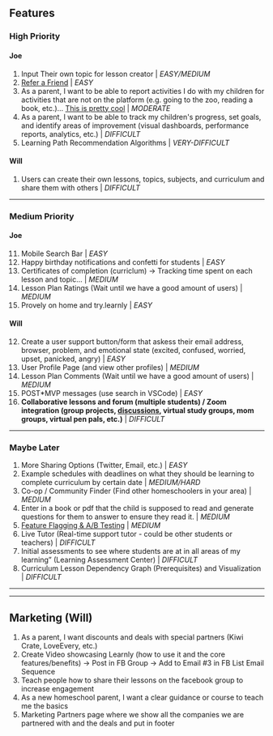 ## Features

### High Priority

#### Joe

1. Input Their own topic for lesson creator | _EASY/MEDIUM_
2. [Refer a Friend](<src/app/@dashboard/(pages)/account/AccountSubscriptionTab.tsx>) | _EASY_
3. As a parent, I want to be able to report activities I do with my children for activities that are not on the platform (e.g. going to the zoo, reading a book, etc.)... [This is pretty cool](https://subjectexplorer.o9p.net/?fbclid=IwAR0qCMevC6BLjOph9eGpMEAys4EV7kUGuhbEpZTjaw3BCr8tKSjMNwLAK-s&mibextid=Zxz2cZ) | _MODERATE_
4. As a parent, I want to be able to track my children's progress, set goals, and identify areas of improvement (visual dashboards, performance reports, analytics, etc.) | _DIFFICULT_
5. Learning Path Recommendation Algorithms | _VERY-DIFFICULT_

#### Will

1. Users can create their own lessons, topics, subjects, and curriculum and share them with others | _DIFFICULT_

---

### Medium Priority

#### Joe

11. Mobile Search Bar | _EASY_
12. Happy birthday notifications and confetti for students | _EASY_
13. Certificates of completion (curriclum) -> Tracking time spent on each lesson and topic... | _MEDIUM_
14. Lesson Plan Ratings (Wait until we have a good amount of users) | _MEDIUM_
15. Provely on home and try.learnly | _EASY_

#### Will

12. Create a user support button/form that askess their email address, browser, problem, and emotional state (excited, confused, worried, upset, panicked, angry) | _EASY_
13. User Profile Page (and view other profiles) | _MEDIUM_
14. Lesson Plan Comments (Wait until we have a good amount of users) | _MEDIUM_
15. POST\*MVP messages (use search in VSCode) | _EASY_
16. **Collaborative lessons and forum (multiple students) / Zoom integration (group projects, [discussions](https://cruip.com/demos/community/), virtual study groups, mom groups, virtual pen pals, etc.)** | _DIFFICULT_

---

### Maybe Later

1. More Sharing Options (Twitter, Email, etc.) | _EASY_
2. Example schedules with deadlines on what they should be learning to complete curriculum by certain date | _MEDIUM/HARD_
3. Co-op / Community Finder (Find other homeschoolers in your area) | _MEDIUM_
4. Enter in a book or pdf that the child is supposed to read and generate questions for them to answer to ensure they read it. | _MEDIUM_
5. [Feature Flagging & A/B Testing](https://app.growthbook.io/getstarted) | _MEDIUM_
6. Live Tutor (Real-time support tutor - could be other students or teachers) | _DIFFICULT_
7. Initial assessments to see where students are at in all areas of my learning” (Learning Assessment Center) | _DIFFICULT_
8. Curriculum Lesson Dependency Graph (Prerequisites) and Visualization | _DIFFICULT_

---

---

## Marketing (Will)

1. As a parent, I want discounts and deals with special partners (Kiwi Crate, LoveEvery, etc.)
2. Create Video showcasing Learnly (how to use it and the core features/benefits) -> Post in FB Group -> Add to Email #3 in FB List Email Sequence
3. Teach people how to share their lessons on the facebook group to increase engagement
4. As a new homeschool parent, I want a clear guidance or course to teach me the basics
5. Marketing Partners page where we show all the companies we are partnered with and the deals and put in footer
